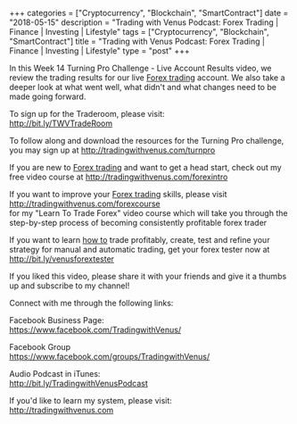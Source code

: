 +++
categories = ["Cryptocurrency", "Blockchain", "SmartContract"]
date = "2018-05-15"
description = "Trading with Venus Podcast: Forex Trading | Finance | Investing | Lifestyle"
tags = ["Cryptocurrency", "Blockchain", "SmartContract"]
title = "Trading with Venus Podcast: Forex Trading | Finance | Investing | Lifestyle"
type = "post"
+++

In this Week 14 Turning Pro Challenge - Live Account Results video, we
review the trading results for our live [Forex trading](https://www.fintechee.com/forex-trading-strategies/) account. We also
take a deeper look at what went well, what didn't and what changes need
to be made going forward.

To sign up for the Traderoom, please visit:  
http://bit.ly/TWVTradeRoom

To follow along and download the resources for the Turning Pro
challenge, you may sign up at http://tradingwithvenus.com/turnpro

If you are new to [Forex trading](https://www.fintechee.com/forex-trading-strategies/) and want to get a head start, check out
my free video course at http://tradingwithvenus.com/forexintro

If you want to improve your [Forex trading](https://www.fintechee.com/forex-trading-strategies/) skills, please visit
http://tradingwithvenus.com/forexcourse  
for my "Learn To Trade Forex" video course which will take you through
the step-by-step process of becoming consistently profitable forex
trader

If you want to learn [how to](https://www.playgroundfx.com/blog/forex-trading-how-to/) trade profitably, create, test and refine
your strategy for manual and automatic trading, get your forex tester
now at http://bit.ly/venusforextester

If you liked this video, please share it with your friends and give it a
thumbs up and subscribe to my channel!

Connect with me through the following links:

Facebook Business Page:  
https://www.facebook.com/TradingwithVenus/

Facebook Group  
https://www.facebook.com/groups/TradingwithVenus/

Audio Podcast in iTunes:  
http://bit.ly/TradingwithVenusPodcast

If you'd like to learn my system, please visit:  
http://tradingwithvenus.com